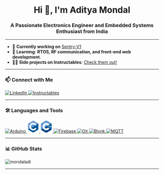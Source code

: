 <h1 align="center">Hi 👋, I'm Aditya Mondal</h1>
<h3 align="center">A Passionate Electronics Engineer and Embedded Systems Enthusiast from India</h3>

---

- 🚗 **Currently working on** [Sentry-V1](https://github.com/mondaladi/Sentry-V1)
- 🌱 **Learning**: **RTOS, RF communication, and front-end web development**.
- 👨‍💻 **Side projects on Instructables**: [Check them out!](https://www.instructables.com/member/mondaladi/)

---

<h3 align="left">📫 Connect with Me</h3> <p align="left">
  <a href="https://www.linkedin.com/in/aditya-mondal2002/" target="blank">
    <img align="center" src="https://raw.githubusercontent.com/rahuldkjain/github-profile-readme-generator/master/src/images/icons/Social/linked-in-alt.svg" alt="LinkedIn" height="30" width="40" />
  </a>
  <a href="https://www.instructables.com/member/mondaladi/" target="blank">
    <img align="center" src="https://static.semrush.com/power-pages/media/favicons/instructables-com-favicon-ea5ac17e.png" alt="Instructables" height="30" width="40" />
  </a>
</p>

---

<h3 align="left">🛠 Languages and Tools</h3> <p align="left"> <a href="https://www.arduino.cc/" target="_blank"> <img src="https://cdn.worldvectorlogo.com/logos/arduino-1.svg" alt="Arduino" width="40" height="40"/> </a> <a href="https://www.cprogramming.com/" target="_blank"> <img src="https://raw.githubusercontent.com/devicons/devicon/master/icons/c/c-original.svg" alt="C" width="40" height="40"/> </a> <a href="https://www.w3schools.com/cpp/" target="_blank"> <img src="https://raw.githubusercontent.com/devicons/devicon/master/icons/cplusplus/cplusplus-original.svg" alt="C++" width="40" height="40"/> </a> <a href="https://firebase.google.com/" target="_blank"> <img src="https://www.vectorlogo.zone/logos/firebase/firebase-icon.svg" alt="Firebase" width="40" height="40"/> </a> <a href="https://git-scm.com/" target="_blank"> <img src="https://www.vectorlogo.zone/logos/git-scm/git-scm-icon.svg" alt="Git" width="40" height="40"/> </a> <a href="https://blynk.io/" target="_blank"> <img src="https://avatars.githubusercontent.com/u/11541426?v=4" alt="Blynk" width="40" height="40"/> </a> <a href="https://mqtt.org/" target="_blank"> <img src="https://raw.githubusercontent.com/marwin1991/profile-technology-icons/refs/heads/main/icons/mqtt.png" alt="MQTT" width="40" height="40"/> </a> </p>

---

### 📊 **GitHub Stats**
<p><img align="center" src="https://github-readme-stats.vercel.app/api/top-langs?username=mondaladi&show_icons=true&locale=en&layout=compact" alt="mondaladi" /></p>

---
